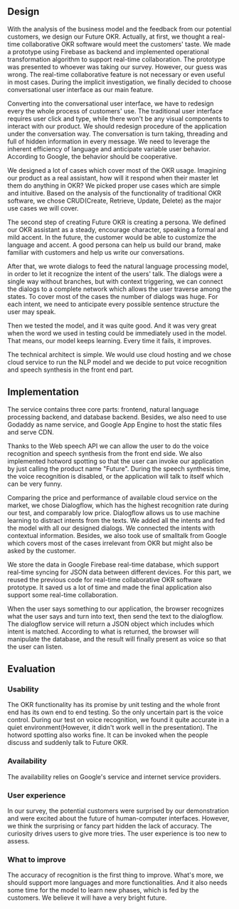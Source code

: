 ## Design
With the analysis of the business model and the feedback from our potential customers, we design our Future OKR. Actually, at first, we thought a real-time collaborative OKR software would meet the customers' taste. We made a prototype using Firebase as backend and implemented operational transformation algorithm to support real-time collaboration. The prototype was presented to whoever was taking our survey. However, our guess was wrong. The real-time collaborative feature is not necessary or even useful in most cases. During the implicit investigation, we finally decided to choose conversational user interface as our main feature.

Converting into the conversational user interface, we have to redesign every the whole process of customers' use. The traditional user interface requires user click and type, while there won't be any visual components to interact with our product. We should redesign procedure of the application under the conversation way. The conversation is turn taking, threading and full of hidden information in every message. We need to leverage the inherent efficiency of language and anticipate variable user behavior. According to Google, the behavior should be cooperative.

We designed a lot of cases which cover most of the OKR usage. Imagining our product as a real assistant, how will it respond when their master let them do anything in OKR? We picked proper use cases which are simple and intuitive. Based on the analysis of the functionality of traditional OKR software, we chose CRUD(Create, Retrieve, Update, Delete) as the major use cases we will cover.

The second step of creating Future OKR is creating a persona. We defined our OKR assistant as a steady, encourage character, speaking a formal and mild accent. In the future, the customer would be able to customize the language and accent. A good persona can help us build our brand, make familiar with customers and help us write our conversations.

After that, we wrote dialogs to feed the natural language processing model, in order to let it recognize the intent of the users' talk. The dialogs were a single way without branches, but with context triggering, we can connect the dialogs to a complete network which allows the user traverse among the states. To cover most of the cases the number of dialogs was huge. For each intent, we need to anticipate every possible sentence structure the user may speak. 

Then we tested the model, and it was quite good. And it was very great when the word we used in testing could be immediately used in the model. That means, our model keeps learning. Every time it fails, it improves.

The technical architect is simple. We would use cloud hosting and we chose cloud service to run the NLP model and we decide to put voice recognition and speech synthesis in the front end part. 

## Implementation
The service contains three core parts: frontend, natural language processing backend, and database backend. Besides, we also need to use Godaddy as name service, and Google App Engine to host the static files and serve CDN.

Thanks to the Web speech API we can allow the user to do the voice recognition and speech synthesis from the front end side. We also implemented hotword spotting so that the user can invoke our application by just calling the product name "Future". During the speech synthesis time, the voice recognition is disabled, or the application will talk to itself which can be very funny. 

Comparing the price and performance of available cloud service on the market, we chose Dialogflow, which has the highest recognition rate during our test, and comparably low price. Dialogflow allows us to use machine learning to distract intents from the texts. We added all the intents and fed the model with all our designed dialogs. We connected the intents with contextual information. Besides, we also took use of smalltalk from Google which covers most of the cases irrelevant from OKR but might also be asked by the customer.

We store the data in Google Firebase real-time database, which support real-time syncing for JSON data between different devices. For this part, we reused the previous code for real-time collaborative OKR software prototype. It saved us a lot of time and made the final application also support some real-time collaboration.

When the user says something to our application, the browser recognizes what the user says and turn into text, then send the text to the dialogflow. The dialogflow service will return a JSON object which includes which intent is matched. According to what is returned, the browser will manipulate the database, and the result will finally present as voice so that the user can listen. 

## Evaluation
### Usability
The OKR functionality has its promise by unit testing and the whole front end has its own end to end testing. So the only uncertain part is the voice control. 
During our test on voice recognition, we found it quite accurate in a quiet environment(However, it didn't work well in the presentation). The hotword spotting also works fine. It can be invoked when the people discuss and suddenly talk to Future OKR. 

### Availability
The availability relies on Google's service and internet service providers. 

### User experience
In our survey, the potential customers were surprised by our demonstration and were excited about the future of human-computer interfaces. However, we think the surprising or fancy part hidden the lack of accuracy. The curiosity drives users to give more tries. The user experience is too new to assess.

### What to improve
The accuracy of recognition is the first thing to improve. What's more, we should support more languages and more functionalities. And it also needs some time for the model to learn new phases, which is fed by the customers. We believe it will have a very bright future. 